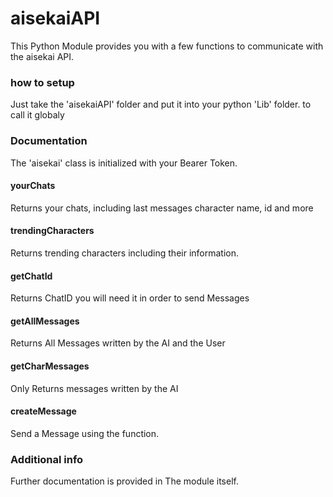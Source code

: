 # aisekaiAPI
This Python Module provides you with a few functions to communicate with the aisekai API.

### how to setup
Just take the 'aisekaiAPI' folder and put it into your python 'Lib' folder. to call it globaly

### Documentation

The 'aisekai' class is initialized with your Bearer Token.

#### yourChats

Returns your chats, including last messages character name, id and more

#### trendingCharacters

Returns trending characters including their information. 

#### getChatId

Returns ChatID you will need it in order to send Messages 

#### getAllMessages

Returns All Messages written by the AI and the User 
#### getCharMessages

Only Returns messages written by the AI

#### createMessage 

Send a Message using the function.

### Additional info

Further documentation is provided in The module itself.